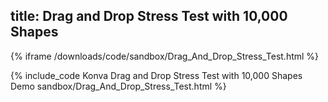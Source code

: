 title: Drag and Drop Stress Test with 10,000 Shapes
---

{% iframe /downloads/code/sandbox/Drag_And_Drop_Stress_Test.html %}

{% include_code Konva Drag and Drop Stress Test with 10,000 Shapes Demo sandbox/Drag_And_Drop_Stress_Test.html %}